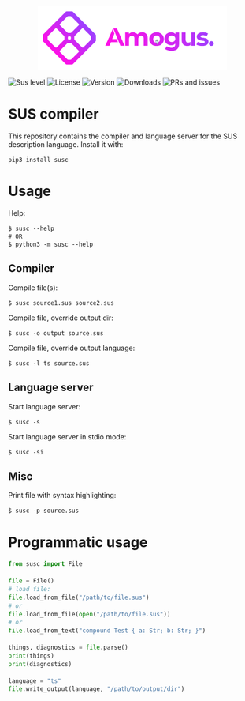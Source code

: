 <p align="center"><img src="https://github.com/amogus-api/info/raw/master/logos/logo_color_on_white.png" height="128"/></p>

![Sus level](https://img.shields.io/badge/sus%20level-150%25-red)
![License](https://img.shields.io/github/license/amogus-api/susc)
![Version](https://img.shields.io/pypi/v/susc)
![Downloads](https://img.shields.io/pypi/dm/susc)
![PRs and issues](https://img.shields.io/badge/PRs%20and%20issues-welcome-brightgreen)

# SUS compiler
This repository contains the compiler and language server for the SUS description language. Install it with:
```
pip3 install susc
```

# Usage
Help:
```
$ susc --help
# OR
$ python3 -m susc --help
```

## Compiler
Compile file(s):
```
$ susc source1.sus source2.sus
```

Compile file, override output dir:
```
$ susc -o output source.sus
```

Compile file, override output language:
```
$ susc -l ts source.sus
```

## Language server
Start language server:
```
$ susc -s
```

Start language server in stdio mode:
```
$ susc -si
```

## Misc
Print file with syntax highlighting:
```
$ susc -p source.sus
```

# Programmatic usage
```python
from susc import File

file = File()
# load file:
file.load_from_file("/path/to/file.sus")
# or
file.load_from_file(open("/path/to/file.sus"))
# or
file.load_from_text("compound Test { a: Str; b: Str; }")

things, diagnostics = file.parse()
print(things)
print(diagnostics)

language = "ts"
file.write_output(language, "/path/to/output/dir")
```
